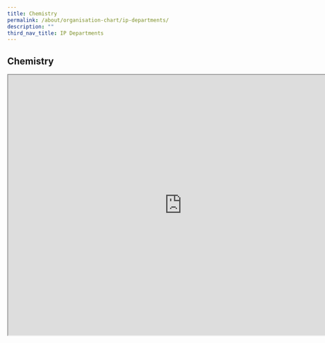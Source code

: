 ```yaml
---
title: Chemistry
permalink: /about/organisation-chart/ip-departments/
description: ""
third_nav_title: IP Departments
---
```

<h2>Chemistry</h2>
<div><p>
<iframe src="https://docs.google.com/document/d/e/2PACX-1vTi_38O1ayukh6HT1QWuxhPCZsH-syEjOZUSXy8es_cYonskY4GxXvrJScrxbugR8MbPpL83BAYT00s/pub?embedded=true" width=800px height=600px scrolling="no"></iframe>
</p></div>